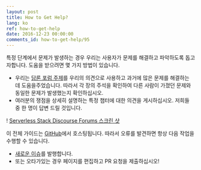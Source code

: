 ```yaml
---
layout: post
title: How to Get Help?
lang: ko
ref: how-to-get-help
date: 2016-12-23 00:00:00
comments_id: how-to-get-help/95
---
```


특정 단계에서 문제가 발생하는 경우 우리는 사용자가 문제를 해결하고 파악하도록 돕고자합니다. 도움을 받으려면 몇 가지 방법이 있습니다.

- 우리는 [담론 포럼 주제]({{site.forum_url}})를 우리의 의견으로 사용하고 과거에 많은 문제를 해결하는 데 도움을주었습니다. 따라서 각 장의 주석을 확인하여 다른 사람이 가졌던 문제와 동일한 문제가 발생했는지 확인하십시오.
- 여러분의 쟁점을 상세히 설명하는 특정 챕터에 대한 의견을 게시하십시오. 저희들 중 한 명이 답변 드릴 것입니다.

! [Serverless Stack Discourse Forums 스크린 샷](/assets/serverless-stack-discourse-forums.png)

이 전체 가이드는 [GitHub]({{site.github_repo}})에서 호스팅됩니다. 따라서 오류를 발견하면 항상 다음 작업을 수행할 수 있습니다.

- [새로운 이슈]({{site.github_repo}}/issues/new)를 발행합니다.
- 또는 오타가있는 경우 페이지를 편집하고 PR 요청을 제출하십시오!
